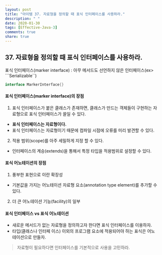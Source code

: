 ```yaml
---
layout: post
title: "아이템 37. 자료형을 정의할 때 표식 인터페이스를 사용하라."
description: " "
date: 2020-01-30
tags: [Effective-Java-3]
comments: true
share: true
---
```


## 37. 자료형을 정의할 때 표식 인터페이스를 사용하라.

표식 인터페이스(marker interface) : 아무 메서드도 선언하지 않은 인터페이스(ex> ```Serializable``)
```java
interface MarkerInterface{}
```

#### 표식 인터페이스(marker interface)의 장점
1. 표식 인터페이스가 붙은 클래스가 존재하면, 클래스가 만드는 객체들이 구현하는 자료형으로 표식 인터페이스가 쓸일 수 있다. 
  - __표식 인터페이스는 자료형이다.__ 
  - 표식 인터페이스는 자료형이기 때문에 컴파일 시점에 오류를 미리 발견할 수 있다.
2. 적용 범위(scope)를 아주 세밀하게 지정 할 수 있다.
  - 인터페이스의 계승(extends)을 통해서 특정 타입을 적용범위로 설정할 수 있다.

#### 표식 어노테이션의 장점
1. 풍부한 표현으로 이란 확장성
  - 기본값을 가지는 어노테이션 자료형 요소(annotation type element)를 추가할 수 있다.
2. 더 큰 어노테이션 기능(facility)의 일부

#### 표식 인터페이스 vs 표식 어노테이션
- 새로운 메서드가 없는 자료형을 정의하고자 한다면 표식 인터페이스를 이용하자.
- 타입(클래스나 인터페
이스) 이외의 프로그램 요소에 적용되어야 하는 표식은 어노테이션으로 만들자.


> 자료형이 필요하다면 인터페이스를 기본적으로 사용을 고민하라.